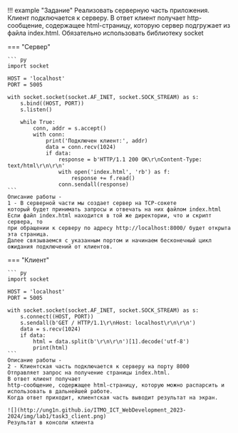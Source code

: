 !!! example "Задание"
    Реализовать серверную часть приложения. Клиент подключается к серверу. В ответ
    клиент получает http-сообщение, содержащее html-страницу, которую сервер
    подгружает из файла index.html. Обязательно использовать библиотеку socket

=== "Сервер"

    ``` py
    import socket

    HOST = 'localhost'
    PORT = 5005
    
    with socket.socket(socket.AF_INET, socket.SOCK_STREAM) as s:
        s.bind((HOST, PORT))
        s.listen()
    
        while True:
            conn, addr = s.accept()
            with conn:
                print('Подключен клиент:', addr)
                data = conn.recv(1024)
                if data:
                    response = b'HTTP/1.1 200 OK\r\nContent-Type: text/html\r\n\r\n'
                    with open('index.html', 'rb') as f:
                        response += f.read()
                    conn.sendall(response)
    ```
    Описание работы -  
    1 - В серверной части мы создает сервер на TCP-сокете  
    который будет принимать запросы и отвечать на них файлом index.html  
    Если файл index.html находится в той же директории, что и скрипт сервера, то   
    при обращении к серверу по адресу http://localhost:8000/ будет открыта эта страница.  
    Далее связываемся с указанным портом и начинаем бесконечный цикл ожидания подключений от клиентов.

    
=== "Клиент"

    ``` py
    import socket

    HOST = 'localhost'
    PORT = 5005
    
    with socket.socket(socket.AF_INET, socket.SOCK_STREAM) as s:
        s.connect((HOST, PORT))
        s.sendall(b'GET / HTTP/1.1\r\nHost: localhost\r\n\r\n')
        data = s.recv(1024)
        if data:
            html = data.split(b'\r\n\r\n')[1].decode('utf-8')
            print(html)
    ```
    Описание работы - 
    2 - Клиентская часть подключается к серверу на порту 8000  
    Отправляет запрос на получение страницы index.html.
    В ответ клиент получает  
    http-сообщение, содержащее html-страницу, которую можно распарсить и использовать в дальнейшей работе.
    Когда ответ приходит, клиентская часть выводит результат на экран.
    
    ![](http://ung1n.github.io/ITMO_ICT_WebDevelopment_2023-2024/img/lab1/task3_client.png)  
    Результат в консоли клиента